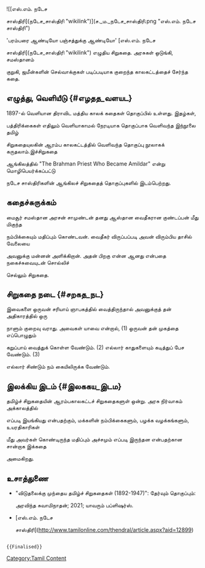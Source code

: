 ![[எஸ்.எம். நடேச
சாஸ்திரி](நடேச_சாஸ்திரி "wikilink")](ச._ம._நடேச_சாஸ்திரி.png "எஸ்.எம். நடேச சாஸ்திரி")
\'பரம்பரை ஆண்டியோ பஞ்சத்துக்கு ஆண்டியோ\' [எஸ்.எம். நடேச
சாஸ்திரி](நடேச_சாஸ்திரி "wikilink") எழுதிய சிறுகதை. அரசுகள் ஒடுங்கி, சமஸ்தானம்
குறுகி, ஜமீன்களின் செல்வாக்குகள் படிப்படியாக குறைந்த காலகட்டத்தைச் சேர்ந்த கதை.

## எழுத்து, வெளியீடு {#எழதத_வளயட}

1897-ல் வெளியான திராவிட மத்திய காலக் கதைகள் தொகுப்பில் உள்ளது. இதழ்கள்,
பத்திரிக்கைகள் எதிலும் வெளியாகாமல் நேரடியாக தொகுப்பாக வெளிவந்த இந்நூலை தமிழ்
சிறுகதையுலகின் ஆரம்ப காலகட்டத்தில் வெளிவந்த தொகுப்பு நூலாகக் கருதலாம்.இச்சிறுகதை
ஆங்கிலத்தில் \"The Brahman Priest Who Became Amildar\" என்று மொழிபெயர்க்கப்பட்டு
நடேச சாஸ்திரிகளின் ஆங்கிலச் சிறுகதைத் தொகுப்புகளில் இடம்பெற்றது.

## கதைச்சுருக்கம்

மைசூர் சமஸ்தான அரசன் சாமுண்டன் தனது ஆஸ்தான வைதீகரான குண்டப்பன் மீது மிகுந்த
நம்பிக்கையும் மதிப்பும் கொண்டவன். வைதீகர் விருப்பப்படி அவன் விரும்பிய தாசில் வேலையை
அவனுக்கு மன்னன் அளிக்கிறான். அதன் பிறகு என்ன ஆனது என்பதை நகைச்சுவையுடன் சொல்லிச்
செல்லும் சிறுகதை.

## சிறுகதை நடை {#சறகத_நட}

இவைகளை ஒருவன் சரியாய் ஞாபகத்தில் வைத்திருந்தால் அவனுக்குத் தன் அதிகாரத்தில் ஒரு
நாளும் குறைவு வராது. அவைகள் யாவை என்றால், (1) ஒருவன் தன் முகத்தை எப்பொழுதும்
கறுப்பாய் வைத்துக் கொள்ள வேண்டும். (2) எல்லார் காதுகளையும் கடித்துப் பேச வேண்டும். (3)
எல்லார் சிண்டும் நம் கையிலிருக்க வேண்டும்.

## இலக்கிய இடம் {#இலககய_இடம}

தமிழ்ச் சிறுகதையின் ஆரம்பகாலகட்டச் சிறுகதைகளுள் ஒன்று. அரசு நிர்வாகம் அக்காலத்தில்
எப்படி இயங்கியது என்பதற்கும், மக்களின் நம்பிக்கைகளும், பழக்க வழக்கங்களும், உயரதிகாரிகள்
மீது அவர்கள் கொண்டிருந்த மதிப்பும் அச்சமும் எப்படி இருந்தன என்பதற்கான சான்றாக இக்கதை
அமைகிறது.

## உசாத்துணை

-   \"விடுதலைக்கு முந்தைய தமிழ்ச் சிறுகதைகள் (1892-1947)\": தேர்வும் தொகுப்பும்:
    அரவிந்த சுவாமிநாதன்; 2021; யாவரும் பப்ளிஷர்ஸ்.
-   [எஸ்.எம். நடேச
    சாஸ்திரி](http://www.tamilonline.com/thendral/article.aspx?aid=12899)

```{=mediawiki}
{{Finalised}}
```
[Category:Tamil Content](Category:Tamil_Content "wikilink")

